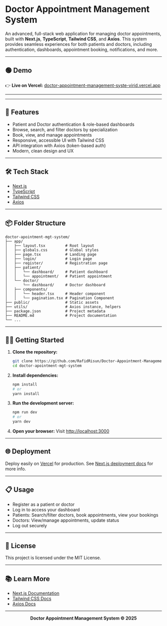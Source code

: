 # Doctor Appointment Management System

An advanced, full-stack web application for managing doctor appointments, built with **Next.js**, **TypeScript**, **Tailwind CSS**, and **Axios**. This system provides seamless experiences for both patients and doctors, including authentication, dashboards, appointment booking, notifications, and more.

---

## 🟢 Demo

👉 **Live on Vercel:** [doctor-appointment-management-syste-virid.vercel.app](https://doctor-appointment-management-syste-virid.vercel.app/)

---

---

## 🚀 Features

- Patient and Doctor authentication & role-based dashboards
- Browse, search, and filter doctors by specialization
- Book, view, and manage appointments
- Responsive, accessible UI with Tailwind CSS
- API integration with Axios (token-based auth)
- Modern, clean design and UX

---

## 🛠️ Tech Stack

- [Next.js](https://nextjs.org/)
- [TypeScript](https://www.typescriptlang.org/)
- [Tailwind CSS](https://tailwindcss.com/)
- [Axios](https://axios-http.com/)

---

## 📦 Folder Structure

```
doctor-apointment-mgt-system/
├── app/
│   ├── layout.tsx         # Root layout
│   ├── globals.css        # Global styles
│   ├── page.tsx           # Landing page
│   ├── login/             # Login page
│   ├── register/          # Registration page
│   ├── patient/
│   │   └── dashboard/     # Patient dashboard
│   │   └── appointment/   # Patient appointment
│   └── doctor/
│       └── dashboard/     # Doctor dashboard
│   ├── components/
│   │   └── header.tsx     # Header component
│   │   └── pagination.tsx # Pagination Component
├── public/                # Static assets
├── utils/                 # Axios instance, helpers
├── package.json           # Project metadata
├── README.md              # Project documentation
└── ...
```

---

## 🧑‍💻 Getting Started

1. **Clone the repository:**

   ```bash
   git clone https://github.com/RafidRisun/Doctor-Appointment-Management-System-HISHABEE.git
   cd doctor-apointment-mgt-system
   ```

2. **Install dependencies:**

   ```bash
   npm install
   # or
   yarn install
   ```

3. **Run the development server:**

   ```bash
   npm run dev
   # or
   yarn dev
   ```

4. **Open your browser:**
   Visit [http://localhost:3000](http://localhost:3000)

---

## 🌐 Deployment

Deploy easily on [Vercel](https://vercel.com/) for production. See [Next.js deployment docs](https://nextjs.org/docs/app/building-your-application/deploying) for more info.

---

## 📋 Usage

- Register as a patient or doctor
- Log in to access your dashboard
- Patients: Search/filter doctors, book appointments, view your bookings
- Doctors: View/manage appointments, update status
- Log out securely

---

## 📄 License

This project is licensed under the MIT License.

---

## 📚 Learn More

- [Next.js Documentation](https://nextjs.org/docs)
- [Tailwind CSS Docs](https://tailwindcss.com/docs)
- [Axios Docs](https://axios-http.com/docs/intro)

---

<p align="center">
  <b>Doctor Appointment Management System &copy; 2025</b>
</p>
